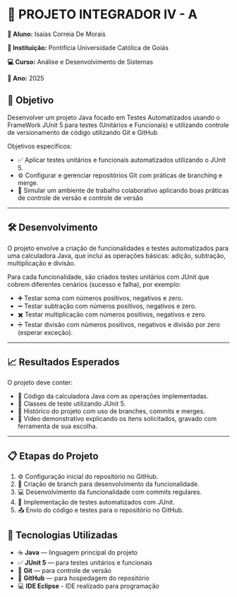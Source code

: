 # 🚀 PROJETO INTEGRADOR IV - A

**👤 Aluno:** Isaías Correia De Morais 

**🏫 Instituição:** Pontifícia Universidade Católica de Goiás 

**💻 Curso:** Análise e Desenvolvimento de Sistemas 

**📅 Ano:** 2025


## 🎯 Objetivo

Desenvolver um projeto Java focado em Testes Automatizados usando o FrameWork JUnit 5 para testes (Unitários e Funcionais) e utilizando controle de versionamento de código utilizando Git e GitHub 

Objetivos específicos: 

- ✅ Aplicar testes unitários e funcionais automatizados utilizando o JUnit 5.
- ⚙️ Configurar e gerenciar repositórios Git com práticas de branching e merge.
- 🤝 Simular um ambiente de trabalho colaborativo aplicando boas práticas de controle de versão e controle de versão


---

## 🛠️ Desenvolvimento

O projeto envolve a criação de funcionalidades e testes automatizados para uma calculadora Java, que inclui as operações básicas: adição, subtração, multiplicação e divisão.

Para cada funcionalidade, são criados testes unitários com JUnit que cobrem diferentes cenários (sucesso e falha), por exemplo:  
- ➕ Testar soma com números positivos, negativos e zero.  
- ➖ Testar subtração com números positivos, negativos e zero.  
- ✖️ Testar multiplicação com números positivos, negativos e zero.
- ➗ Testar divisão com números positivos, negativos e divisão por zero (esperar exceção).

---

## 📈 Resultados Esperados

O projeto deve conter:  
- 📂 Código da calculadora Java com as operações implementadas.  
- 🧪 Classes de teste utilizando JUnit 5.  
- 🌿 Histórico do projeto com uso de branches, commits e merges.  
- 🎥 Vídeo demonstrativo explicando os itens solicitados, gravado com ferramenta de sua escolha.

---

## 📋 Etapas do Projeto

1. ⚙️ Configuração inicial do repositório no GitHub.  
2. 🌿 Criação de branch para desenvolvimento da funcionalidade.  
3. 💻 Desenvolvimento da funcionalidade com commits regulares.  
4. 🧪 Implementação de testes automatizados com JUnit.  
5. 📤 Envio do código e testes para o repositório no GitHub.

## 🧪 Tecnologias Utilizadas

- ☕ **Java** — linguagem principal do projeto  
- ✅ **JUnit 5** — para testes unitários e funcionais  
- 🌿 **Git** — para controle de versão  
- 🐙 **GitHub** — para hospedagem do repositório
- 💻 **IDE Eclipse** - IDE realizado para programação




